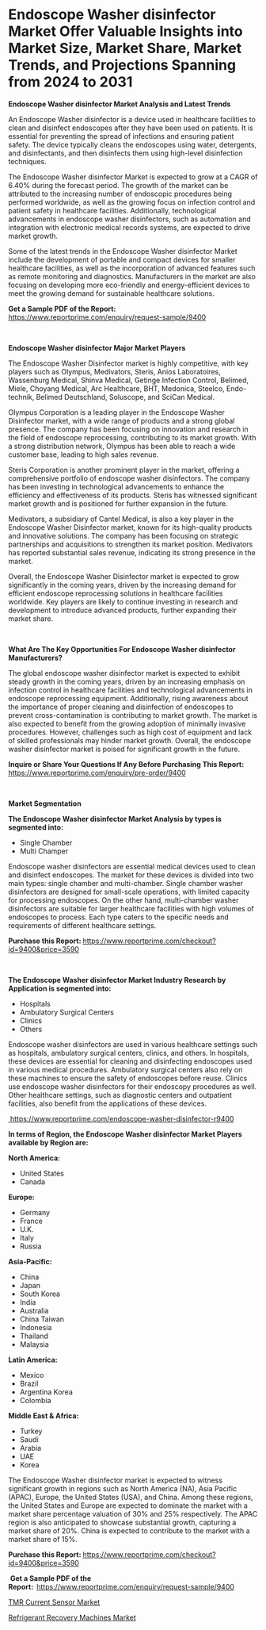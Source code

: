 <p><h1>Endoscope Washer disinfector Market Offer Valuable Insights into Market Size, Market Share, Market Trends, and Projections Spanning from 2024 to 2031</h1></p><p><strong>Endoscope Washer disinfector Market Analysis and Latest Trends</strong></p>
<p><p>An Endoscope Washer disinfector is a device used in healthcare facilities to clean and disinfect endoscopes after they have been used on patients. It is essential for preventing the spread of infections and ensuring patient safety. The device typically cleans the endoscopes using water, detergents, and disinfectants, and then disinfects them using high-level disinfection techniques.</p><p>The Endoscope Washer disinfector Market is expected to grow at a CAGR of 6.40% during the forecast period. The growth of the market can be attributed to the increasing number of endoscopic procedures being performed worldwide, as well as the growing focus on infection control and patient safety in healthcare facilities. Additionally, technological advancements in endoscope washer disinfectors, such as automation and integration with electronic medical records systems, are expected to drive market growth.</p><p>Some of the latest trends in the Endoscope Washer disinfector Market include the development of portable and compact devices for smaller healthcare facilities, as well as the incorporation of advanced features such as remote monitoring and diagnostics. Manufacturers in the market are also focusing on developing more eco-friendly and energy-efficient devices to meet the growing demand for sustainable healthcare solutions.</p></p>
<p><strong>Get a Sample PDF of the Report:&nbsp;</strong> <a href="https://www.reportprime.com/enquiry/request-sample/9400">https://www.reportprime.com/enquiry/request-sample/9400</a></p>
<p>&nbsp;</p>
<p><strong>Endoscope Washer disinfector Major Market Players</strong></p>
<p><p>The Endoscope Washer Disinfector market is highly competitive, with key players such as Olympus, Medivators, Steris, Anios Laboratoires, Wassenburg Medical, Shinva Medical, Getinge Infection Control, Belimed, Miele, Choyang Medical, Arc Healthcare, BHT, Medonica, Steelco, Endo-technik, Belimed Deutschland, Soluscope, and SciCan Medical.</p><p>Olympus Corporation is a leading player in the Endoscope Washer Disinfector market, with a wide range of products and a strong global presence. The company has been focusing on innovation and research in the field of endoscope reprocessing, contributing to its market growth. With a strong distribution network, Olympus has been able to reach a wide customer base, leading to high sales revenue.</p><p>Steris Corporation is another prominent player in the market, offering a comprehensive portfolio of endoscope washer disinfectors. The company has been investing in technological advancements to enhance the efficiency and effectiveness of its products. Steris has witnessed significant market growth and is positioned for further expansion in the future.</p><p>Medivators, a subsidiary of Cantel Medical, is also a key player in the Endoscope Washer Disinfector market, known for its high-quality products and innovative solutions. The company has been focusing on strategic partnerships and acquisitions to strengthen its market position. Medivators has reported substantial sales revenue, indicating its strong presence in the market.</p><p>Overall, the Endoscope Washer Disinfector market is expected to grow significantly in the coming years, driven by the increasing demand for efficient endoscope reprocessing solutions in healthcare facilities worldwide. Key players are likely to continue investing in research and development to introduce advanced products, further expanding their market share.</p></p>
<p>&nbsp;</p>
<p><strong>What Are The Key Opportunities For Endoscope Washer disinfector Manufacturers?</strong></p>
<p><p>The global endoscope washer disinfector market is expected to exhibit steady growth in the coming years, driven by an increasing emphasis on infection control in healthcare facilities and technological advancements in endoscope reprocessing equipment. Additionally, rising awareness about the importance of proper cleaning and disinfection of endoscopes to prevent cross-contamination is contributing to market growth. The market is also expected to benefit from the growing adoption of minimally invasive procedures. However, challenges such as high cost of equipment and lack of skilled professionals may hinder market growth. Overall, the endoscope washer disinfector market is poised for significant growth in the future.</p></p>
<p><strong>Inquire or Share Your Questions If Any Before Purchasing This Report:</strong> <a href="https://www.reportprime.com/enquiry/pre-order/9400">https://www.reportprime.com/enquiry/pre-order/9400</a></p>
<p>&nbsp;</p>
<p><strong>Market Segmentation</strong></p>
<p><strong>The Endoscope Washer disinfector Market Analysis by types is segmented into:</strong></p>
<p><ul><li>Single Chamber</li><li>Multi Champer</li></ul></p>
<p><p>Endoscope washer disinfectors are essential medical devices used to clean and disinfect endoscopes. The market for these devices is divided into two main types: single chamber and multi-chamber. Single chamber washer disinfectors are designed for small-scale operations, with limited capacity for processing endoscopes. On the other hand, multi-chamber washer disinfectors are suitable for larger healthcare facilities with high volumes of endoscopes to process. Each type caters to the specific needs and requirements of different healthcare settings.</p></p>
<p><strong>Purchase this Report:&nbsp;</strong><a href="https://www.reportprime.com/checkout?id=9400&price=3590">https://www.reportprime.com/checkout?id=9400&price=3590</a></p>
<p>&nbsp;</p>
<p><strong>The Endoscope Washer disinfector Market Industry Research by Application is segmented into:</strong></p>
<p><ul><li>Hospitals</li><li>Ambulatory Surgical Centers</li><li>Clinics</li><li>Others</li></ul></p>
<p><p>Endoscope washer disinfectors are used in various healthcare settings such as hospitals, ambulatory surgical centers, clinics, and others. In hospitals, these devices are essential for cleaning and disinfecting endoscopes used in various medical procedures. Ambulatory surgical centers also rely on these machines to ensure the safety of endoscopes before reuse. Clinics use endoscope washer disinfectors for their endoscopy procedures as well. Other healthcare settings, such as diagnostic centers and outpatient facilities, also benefit from the applications of these devices.</p></p>
<p><a href="https://www.reportprime.com/endoscope-washer-disinfector-r9400">&nbsp;https://www.reportprime.com/endoscope-washer-disinfector-r9400</a></p>
<p><strong>In terms of Region, the Endoscope Washer disinfector Market Players available by Region are:</strong></p>
<p>
    <p> <strong> North America: </strong>
        <ul>
            <li>United States</li>
            <li>Canada</li>
        </ul>
        </p> 
    <p> <strong> Europe: </strong>
        <ul>
            <li>Germany</li>
            <li>France</li>
            <li>U.K.</li>
            <li>Italy</li>
            <li>Russia</li>
        </ul>
        </p> 
    <p> <strong> Asia-Pacific: </strong>
        <ul>
            <li>China</li>
            <li>Japan</li>
            <li>South Korea</li>
            <li>India</li>
            <li>Australia</li>
            <li>China Taiwan</li>
            <li>Indonesia</li>
            <li>Thailand</li>
            <li>Malaysia</li>
        </ul>
        </p> 
    <p> <strong> Latin America: </strong>
        <ul>
            <li>Mexico</li>
            <li>Brazil</li>
            <li>Argentina Korea</li>
            <li>Colombia</li>
        </ul>
        </p> 
    <p> <strong> Middle East & Africa: </strong>
        <ul>
            <li>Turkey</li>
            <li>Saudi</li>
            <li>Arabia</li>
            <li>UAE</li>
            <li>Korea</li>
        </ul>
    </p>
    </p>
<p><p>The Endoscope Washer disinfector market is expected to witness significant growth in regions such as North America (NA), Asia Pacific (APAC), Europe, the United States (USA), and China. Among these regions, the United States and Europe are expected to dominate the market with a market share percentage valuation of 30% and 25% respectively. The APAC region is also anticipated to showcase substantial growth, capturing a market share of 20%. China is expected to contribute to the market with a market share of 15%.</p></p>
<p><strong>Purchase this Report: </strong><a href="https://www.reportprime.com/checkout?id=9400&price=3590">https://www.reportprime.com/checkout?id=9400&price=3590</a></p>
<p>&nbsp;<strong>Get a Sample PDF of the Report:&nbsp;&nbsp;</strong><a href="https://www.reportprime.com/enquiry/request-sample/9400">https://www.reportprime.com/enquiry/request-sample/9400</a></p>
<p><strong></strong></p>
<p><p><a href="https://acidic-farm-354.notion.site/TMR-Current-Sensor-Market-Exploring-Market-Share-Market-Trends-and-Future-Growth-c5490869793e481ba560377e2ae61d51">TMR Current Sensor Market</a></p><p><a href="https://view.publitas.com/reportprime-1/refrigerant-recovery-machines-market-size-and-market-trends-complete-industry-overview-2024-to-2031/">Refrigerant Recovery Machines Market</a></p></p>